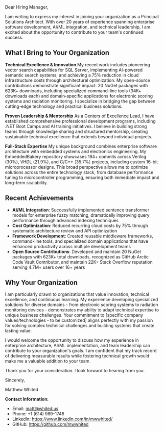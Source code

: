 Dear Hiring Manager,

I am writing to express my interest in joining your organization as a Principal Solutions Architect. With over 20 years of experience spanning enterprise software development, AI/ML integration, and technical leadership, I am excited about the opportunity to contribute to your team's continued success.

## What I Bring to Your Organization

**Technical Excellence & Innovation**
My recent work includes pioneering vector search capabilities for SQL Server, implementing AI-powered semantic search systems, and achieving a 75% reduction in cloud infrastructure costs through architectural optimization. My open-source contributions demonstrate significant impact: 20 NuGet packages with 623K+ downloads, including specialized command-line tools (34K+ downloads each) and domain-specific applications for electronic scoring systems and radiation monitoring. I specialize in bridging the gap between cutting-edge technology and practical business solutions.

**Proven Leadership & Mentorship**
As a Centers of Excellence Lead, I have established comprehensive professional development programs, including .NET Boot Camps and AI training initiatives. I believe in building strong teams through knowledge sharing and structured mentorship, creating sustainable technical excellence that extends beyond individual projects.

**Full-Stack Expertise**
My unique background combines enterprise software architecture with embedded systems and electronics engineering. My EmbeddedBakery repository showcases 194+ commits across Verilog (30%), VHDL (21.9%), and C/C++ (35.7%) projects, including custom 16-bit microprocessor designs. This broad perspective allows me to optimize solutions across the entire technology stack, from database performance tuning to microcontroller programming, ensuring both immediate impact and long-term scalability.

## Recent Achievements

- **AI/ML Integration**: Successfully implemented sentence transformer models for enterprise fuzzy matching, dramatically improving query performance through advanced indexing techniques
- **Cost Optimization**: Reduced recurring cloud costs by 75% through systematic architecture review and API optimization
- **Framework Development**: Created reusable middleware frameworks, command-line tools, and specialized domain applications that have enhanced productivity across multiple development teams
- **Open Source Contributions**: Developed and maintain 20 NuGet packages with 623K+ total downloads, recognized as GitHub Arctic Code Vault Contributor, and maintain 22K+ Stack Overflow reputation serving 4.7M+ users over 16+ years

## Why Your Organization

I am particularly drawn to organizations that value innovation, technical excellence, and continuous learning. My experience developing specialized solutions for diverse domains - from electronic scoring systems to radiation monitoring devices - demonstrates my ability to adapt technical expertise to unique business challenges. Your commitment to [specific company values/technologies - to be customized] aligns perfectly with my passion for solving complex technical challenges and building systems that create lasting value.

I would welcome the opportunity to discuss how my experience in enterprise architecture, AI/ML implementation, and team leadership can contribute to your organization's goals. I am confident that my track record of delivering measurable results while fostering technical growth would make me a valuable addition to your team.

Thank you for your consideration. I look forward to hearing from you.

Sincerely,

Matthew Whited

**Contact Information:**
- Email: matt@whited.us
- Phone: +1 (614) 989-1748
- LinkedIn: https://www.linkedin.com/in/mwwhited/
- GitHub: https://github.com/mwwhited